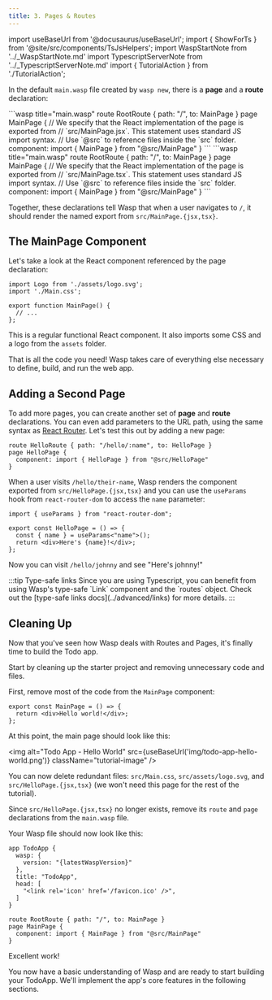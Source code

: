 ```yaml
---
title: 3. Pages & Routes
---
```


import useBaseUrl from '@docusaurus/useBaseUrl';
import { ShowForTs } from '@site/src/components/TsJsHelpers';
import WaspStartNote from '../\_WaspStartNote.md'
import TypescriptServerNote from '../\_TypescriptServerNote.md'
import { TutorialAction } from './TutorialAction';

In the default `main.wasp` file created by `wasp new`, there is a **page** and a **route** declaration:

<Tabs groupId="js-ts">
  <TabItem value="js" label="JavaScript">
    ```wasp title="main.wasp"
    route RootRoute { path: "/", to: MainPage }
    page MainPage {
      // We specify that the React implementation of the page is exported from
      // `src/MainPage.jsx`. This statement uses standard JS import syntax.
      // Use `@src` to reference files inside the `src` folder.
      component: import { MainPage } from "@src/MainPage"
    }
    ```
  </TabItem>

  <TabItem value="ts" label="TypeScript">
    ```wasp title="main.wasp"
    route RootRoute { path: "/", to: MainPage }
    page MainPage {
      // We specify that the React implementation of the page is exported from
      // `src/MainPage.tsx`. This statement uses standard JS import syntax.
      // Use `@src` to reference files inside the `src` folder.
      component: import { MainPage } from "@src/MainPage"
    }
    ```
  </TabItem>
</Tabs>

Together, these declarations tell Wasp that when a user navigates to `/`, it should render the named export from `src/MainPage.{jsx,tsx}`.

## The MainPage Component

Let's take a look at the React component referenced by the page declaration:

```tsx title="src/MainPage.tsx" auto-js
import Logo from './assets/logo.svg';
import './Main.css';

export function MainPage() {
  // ...
};
```

This is a regular functional React component. It also imports some CSS and a logo from the `assets` folder.

That is all the code you need! Wasp takes care of everything else necessary to define, build, and run the web app.

<WaspStartNote />

<ShowForTs>
  <TypescriptServerNote />
</ShowForTs>

## Adding a Second Page

To add more pages, you can create another set of **page** and **route** declarations. You can even add parameters to the URL path, using the same syntax as [React Router](https://reactrouter.com/en/6.26.1). Let's test this out by adding a new page:

```wasp title="main.wasp"
route HelloRoute { path: "/hello/:name", to: HelloPage }
page HelloPage {
  component: import { HelloPage } from "@src/HelloPage"
}
```

When a user visits `/hello/their-name`, Wasp renders the component exported from `src/HelloPage.{jsx,tsx}` and you can use the `useParams` hook from `react-router-dom` to access the `name` parameter:

```tsx title="src/HelloPage.tsx" auto-js
import { useParams } from "react-router-dom";

export const HelloPage = () => {
  const { name } = useParams<"name">();
  return <div>Here's {name}!</div>;
};
```

Now you can visit `/hello/johnny` and see "Here's johnny!"

<ShowForTs>
  :::tip Type-safe links
  Since you are using Typescript, you can benefit from using Wasp's type-safe `Link` component and the `routes` object. Check out the [type-safe links docs](../advanced/links) for more details.
  :::
</ShowForTs>

## Cleaning Up

Now that you've seen how Wasp deals with Routes and Pages, it's finally time to build the Todo app.

Start by cleaning up the starter project and removing unnecessary code and files.

<TutorialAction id="prepare-project" action="apply-patch" lang="tsx" title="src/MainPage.tsx" />

First, remove most of the code from the `MainPage` component:

```tsx title="src/MainPage.tsx" auto-js
export const MainPage = () => {
  return <div>Hello world!</div>;
};
```

At this point, the main page should look like this:

<img alt="Todo App - Hello World" src={useBaseUrl('img/todo-app-hello-world.png')} className="tutorial-image" />

You can now delete redundant files: `src/Main.css`, `src/assets/logo.svg`, and `src/HelloPage.{jsx,tsx}` (we won't need this page for the rest of the tutorial).

Since `src/HelloPage.{jsx,tsx}` no longer exists, remove its `route` and `page` declarations from the `main.wasp` file.

Your Wasp file should now look like this:

```wasp title="main.wasp"
app TodoApp {
  wasp: {
    version: "{latestWaspVersion}"
  },
  title: "TodoApp",
  head: [
    "<link rel='icon' href='/favicon.ico' />",
  ]
}

route RootRoute { path: "/", to: MainPage }
page MainPage {
  component: import { MainPage } from "@src/MainPage"
}
```

Excellent work!

You now have a basic understanding of Wasp and are ready to start building your TodoApp.
We'll implement the app's core features in the following sections.
